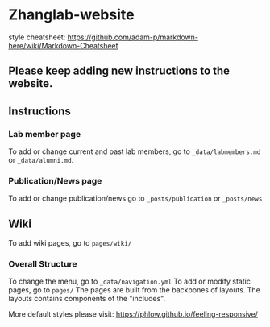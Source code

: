 # Zhanglab-website
style cheatsheet: https://github.com/adam-p/markdown-here/wiki/Markdown-Cheatsheet
## Please keep adding new instructions to the website. 

## Instructions

### Lab member page
To add or change current and past lab members, go to `_data/labmembers.md` or  `_data/alumni.md`. 

### Publication/News page
To add or change publication/news go to `_posts/publication` or `_posts/news`

## Wiki 
To add wiki pages, go to `pages/wiki/`

### Overall Structure
To change the menu, go to `_data/navigation.yml`
To add or modify static pages, go to `pages/`
The pages are built from the backbones of layouts.
The layouts contains components of the "includes".

More default styles please visit: https://phlow.github.io/feeling-responsive/
